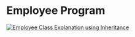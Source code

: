 # Employee Program
[![Employee Class Explanation using Inheritance](https://img.youtube.com/vi/QfDgCaF3Mug/hqdefault.jpg)](https://youtu.be/QfDgCaF3Mug)
